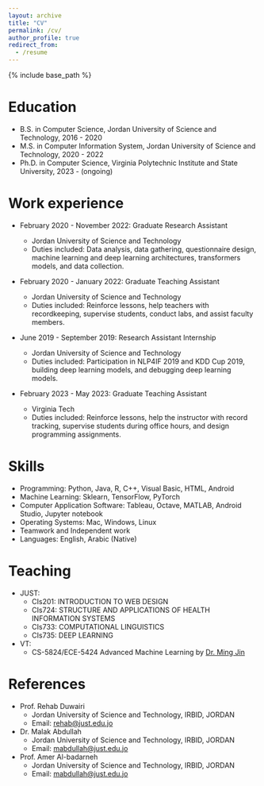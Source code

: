 ```yaml
---
layout: archive
title: "CV"
permalink: /cv/
author_profile: true
redirect_from:
  - /resume
---
```


{% include base_path %}

Education
======
* B.S. in Computer Science, Jordan University of Science and Technology, 2016 - 2020
* M.S. in Computer Information System, Jordan University of Science and Technology, 2020 - 2022
* Ph.D. in Computer Science, Virginia Polytechnic Institute and State University, 2023 - (ongoing)

Work experience
======
* February 2020 - November 2022: Graduate Research Assistant
  * Jordan University of Science and Technology
  * Duties included: Data analysis, data gathering, questionnaire design, machine learning and deep learning architectures, transformers models, and data collection.

* February 2020 - January 2022: Graduate Teaching Assistant
  * Jordan University of Science and Technology
  * Duties included: Reinforce lessons, help teachers with recordkeeping, supervise students, conduct labs, and assist faculty members.

* June 2019 - September 2019: Research Assistant Internship
  * Jordan University of Science and Technology
  * Duties included: Participation in NLP4IF 2019 and KDD Cup 2019, building deep learning models, and debugging deep learning models.

* February 2023 - May 2023: Graduate Teaching Assistant
  * Virginia Tech
  * Duties included: Reinforce lessons, help the instructor with record tracking, supervise students during office hours, and design programming assignments.

Skills
======
* Programming: Python, Java, R, C++, Visual Basic, HTML, Android
* Machine Learning: Sklearn, TensorFlow, PyTorch
* Computer Application Software: Tableau, Octave, MATLAB, Android Studio, Jupyter notebook
* Operating Systems: Mac, Windows, Linux
* Teamwork and Independent work
* Languages: English, Arabic (Native)
  
Teaching
======
  * JUST: 
    * 	CIs201: INTRODUCTION TO WEB DESIGN 
    *   CIs724: STRUCTURE AND APPLICATIONS OF HEALTH INFORMATION SYSTEMS
    *   CIs733: COMPUTATIONAL LINGUISTICS
    *   CIs735: DEEP LEARNING
  * VT: 
    *   CS-5824/ECE-5424 Advanced Machine Learning by [Dr. Ming Jin](http://www.jinming.tech/)
  
References
======
* Prof. Rehab Duwairi
  * Jordan University of Science and Technology, IRBID, JORDAN
  * Email: rehab@just.edu.jo
* Dr. Malak Abdullah
  * Jordan University of Science and Technology, IRBID, JORDAN
  * Email: mabdullah@just.edu.jo
* Prof. Amer Al-badarneh
  * Jordan University of Science and Technology, IRBID, JORDAN
  * Email: mabdullah@just.edu.jo
